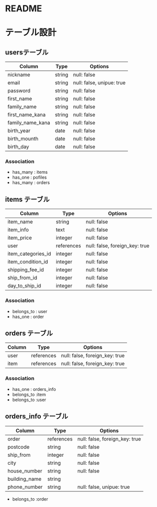 # README

# テーブル設計

##  usersテーブル

|      Column      |    Type    |             Options             |
| ---------------- | ---------- | ------------------------------- |
| nickname         | string     | null: false                     |
| email            | string     | null: false, unipue: true       |
| password         | string     | null: false                     |
| first_name       | string     | null: false                     |
| family_name      | string     | null: false                     |
| first_name_kana  | string     | null: false                     |
| family_name_kana | string     | null: false                     |
| birth_year       | date       | null: false                     |
| birth_mounth     | date       | null: false                     |
| birth_day        | date       | null: false                     |

### Association

- has_many : items
- has_one  : pofiles
- has_many : orders

## items テーブル

|       Column       |    Type    |             Options             |
| ------------------ | ---------- | ------------------------------- |
| item_name          | string     | null: false                     |
| item_info          | text       | null: false                     |
| item_price         | integer    | null: false                     |
| user               | references | null: false, foreign_key: true  |
| item_categories_id | integer    | null: false                     |
| item_condition_id  | integer    | null: false                     |
| shipping_fee_id    | integer    | null: false                     |
| ship_from_id       | integer    | null: false                     |
| day_to_ship_id     | integer    | null: false                     |

### Association

- belongs_to : user
- has_one : order

## orders テーブル

|    Column     |    Type    |            Options             |
| ------------- | ---------- | ------------------------------ |
| user          | references | null: false, foreign_key: true |
| item          | references | null: false, foreign_key: true |

### Association

- has_one : orders_info
- belongs_to :item
- belongs_to :user

## orders_info テーブル

|    Column     |    Type    |            Options             |
| ------------- | ---------- | ------------------------------ |
| order         | references | null: false, foreign_key: true |
| postcode      | string     | null: false                    |
| ship_from     | integer    | null: false                    |
| city          | string     | null: false                    |
| house_number  | string     | null: false                    |
| building_name | string     |                                |
| phone_number  | string     | null: false, unipue: true      |

- belongs_to :order
